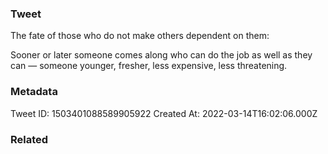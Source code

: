 ### Tweet
The fate of those who do not make others dependent on them:

Sooner or later someone comes along who can do the job as well as they can — someone younger, fresher, less expensive, less threatening.

### Metadata
Tweet ID: 1503401088589905922
Created At: 2022-03-14T16:02:06.000Z

### Related

